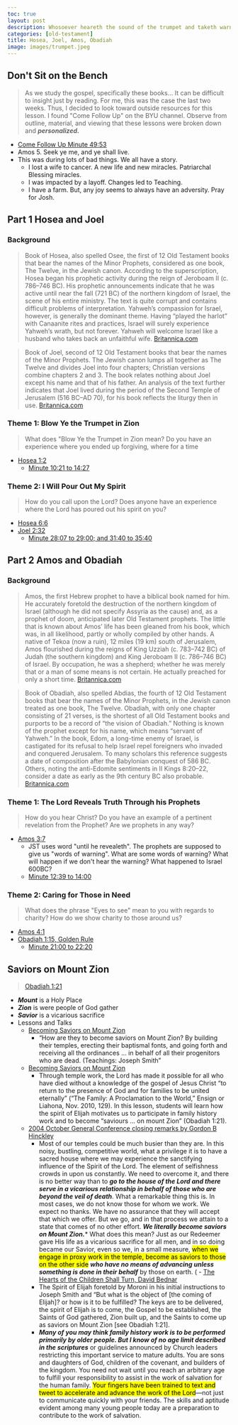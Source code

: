 ```yaml
---
toc: true
layout: post
description: Whosoever heareth the sound of the trumpet and taketh warning shall deliver their soul.
categories: [old-testament]
title: Hosea, Joel, Amos, Obadiah
image: images/trumpet.jpeg
---
```



## Don't Sit on the Bench
> As we study the gospel, specifically these books... It can be difficult to insight just by reading.   For me, this was the case the last two weeks.  Thus, I decided to look toward outside resources for this lesson.  I found "Come Follow Up" on the BYU channel.  Observe from outline, material, and viewing that these lessons were broken down and ***personalized.***
- [Come Follow Up Minute 49:53](https://www.byutv.org/16422ac3-6d09-4933-a0bf-4a9adf5fe2a6/come-follow-up-amos;-obadiah?player-open=true&content-id=16422ac3-6d09-4933-a0bf-4a9adf5fe2a6)
- Amos 5.  Seek ye me, and ye shall live.  
- This was during lots of bad things.  We all have a story.
    - I lost a wife to cancer. A new life and new miracles. Patriarchal Blessing miracles.
    - I was impacted by a layoff.  Changes led to Teaching.
    - I have a farm.  But, any joy seems to always have an adversity. Pray for Josh.

## Part 1 Hosea and Joel

### Background

> Book of Hosea, also spelled Osee, the first of 12 Old Testament books that bear the names of the Minor Prophets, considered as one book, The Twelve, in the Jewish canon. According to the superscription, Hosea began his prophetic activity during the reign of Jeroboam II (c. 786–746 BC). His prophetic announcements indicate that he was active until near the fall (721 BC) of the northern kingdom of Israel, the scene of his entire ministry. The text is quite corrupt and contains difficult problems of interpretation. Yahweh’s compassion for Israel, however, is generally the dominant theme. Having “played the harlot” with Canaanite rites and practices, Israel will surely experience Yahweh’s wrath, but not forever. Yahweh will welcome Israel like a husband who takes back an unfaithful wife. [Britannica.com](https://www.britannica.com/)

> Book of Joel, second of 12 Old Testament books that bear the names of the Minor Prophets. The Jewish canon lumps all together as The Twelve and divides Joel into four chapters; Christian versions combine chapters 2 and 3.  The book relates nothing about Joel except his name and that of his father. An analysis of the text further indicates that Joel lived during the period of the Second Temple of Jerusalem (516 BC–AD 70), for his book reflects the liturgy then in use.  [Britannica.com](https://www.britannica.com/)

### Theme 1: Blow Ye the Trumpet in Zion
> What does "Blow Ye the Trumpet in Zion mean?  Do you have an experience where you ended up forgiving, where for a time
- [Hosea 1:2](https://www.churchofjesuschrist.org/study/scriptures/ot/hosea/1?lang=eng&id=p2#p1)
    - [Minute 10:21 to 14:27](https://www.byutv.org/b6fa43b2-2adb-4a3c-9bac-6d71b6f2bf8b/come-follow-up-hosea-1%E2%80%936;-10%E2%80%9314;-joel?player-open=true&content-id=b6fa43b2-2adb-4a3c-9bac-6d71b6f2bf8b)

### Theme 2: I Will Pour Out My Spirit
> How do you call upon the Lord?  Does anyone have an experience where the Lord has poured out his spirit on you?  
- [Hosea 6:6](https://www.churchofjesuschrist.org/study/scriptures/ot/hosea/6?lang=eng&id=p6#p5)
- [Joel 2:32](https://www.churchofjesuschrist.org/study/scriptures/ot/joel/2?lang=eng&id=p32#p31)
    - [Minute 28:07 to 29:00; and 31:40 to 35:40](https://www.byutv.org/b6fa43b2-2adb-4a3c-9bac-6d71b6f2bf8b/come-follow-up-hosea-1%E2%80%936;-10%E2%80%9314;-joel?player-open=true&content-id=b6fa43b2-2adb-4a3c-9bac-6d71b6f2bf8b)


## Part 2 Amos and Obadiah

### Background

> Amos, the first Hebrew prophet to have a biblical book named for him. He accurately foretold the destruction of the northern kingdom of Israel (although he did not specify Assyria as the cause) and, as a prophet of doom, anticipated later Old Testament prophets.  The little that is known about Amos’ life has been gleaned from his book, which was, in all likelihood, partly or wholly compiled by other hands. A native of Tekoa (now a ruin), 12 miles (19 km) south of Jerusalem, Amos flourished during the reigns of King Uzziah (c. 783–742 BC) of Judah (the southern kingdom) and King Jeroboam II (c. 786–746 BC) of Israel. By occupation, he was a shepherd; whether he was merely that or a man of some means is not certain. He actually preached for only a short time.  [Britannica.com](https://www.britannica.com/)

> Book of Obadiah, also spelled Abdias, the fourth of 12 Old Testament books that bear the names of the Minor Prophets, in the Jewish canon treated as one book, The Twelve. Obadiah, with only one chapter consisting of 21 verses, is the shortest of all Old Testament books and purports to be a record of “the vision of Obadiah.” Nothing is known of the prophet except for his name, which means “servant of Yahweh.”
In the book, Edom, a long-time enemy of Israel, is castigated for its refusal to help Israel repel foreigners who invaded and conquered Jerusalem. To many scholars this reference suggests a date of composition after the Babylonian conquest of 586 BC. Others, noting the anti-Edomite sentiments in II Kings 8:20–22, consider a date as early as the 9th century BC also probable.  [Britannica.com](https://www.britannica.com/)

### Theme 1: The Lord Reveals Truth Through his Prophets
> How do you hear Christ?  Do you have an example of a pertinent revelation from the Prophet?  Are we prophets in any way?
- [Amos 3:7](https://www.churchofjesuschrist.org/study/scriptures/ot/amos/3?lang=eng&id=p7#p6)
    - JST uses word "until he revealeth".  The prophets are supposed to give us "words of warning".  What are some words of warning?  What will happen if we don't hear the warning?  What happened to Israel 600BC?
    - [Minute 12:39 to 14:00](https://www.byutv.org/16422ac3-6d09-4933-a0bf-4a9adf5fe2a6/come-follow-up-amos;-obadiah?player-open=true&content-id=16422ac3-6d09-4933-a0bf-4a9adf5fe2a6)


### Theme 2: Caring for Those in Need
> What does the phrase "Eyes to see" mean to you with regards to charity?  How do we show charity to those around us?
- [Amos 4:1](https://www.churchofjesuschrist.org/study/scriptures/ot/amos/4?lang=eng&id=p1#p1)
- [Obadiah 1:15, Golden Rule](https://www.churchofjesuschrist.org/study/scriptures/ot/obad/1?lang=eng&id=p14#p15)
    - [Minute 21:00 to 22:20](https://www.byutv.org/16422ac3-6d09-4933-a0bf-4a9adf5fe2a6/come-follow-up-amos;-obadiah?player-open=true&content-id=16422ac3-6d09-4933-a0bf-4a9adf5fe2a6)


## Saviors on Mount Zion
> [Obadiah 1:21](https://www.churchofjesuschrist.org/study/scriptures/ot/obad/1?lang=eng&id=p21#p20)
   - ***Mount*** is a Holy Place
   - ***Zion*** is were people of God gather
   - ***Savior*** is a vicarious sacrifice
- Lessons and Talks
    - [Becoming Saviors on Mount Zion](https://www.churchofjesuschrist.org/study/manual/teachings-joseph-smith/chapter-41?lang=eng)
        - “How are they to become saviors on Mount Zion? By building their temples, erecting their baptismal fonts, and going forth and receiving all the ordinances … in behalf of all their progenitors who are dead. (Teachings: Joseph Smith”
    - [Becoming Saviors on Mount Zion](https://www.churchofjesuschrist.org/study/manual/the-eternal-family-teacher-manual/lesson-14-becoming-saviors-on-mount-zion?lang=eng)
        - Through temple work, the Lord has made it possible for all who have died without a knowledge of the gospel of Jesus Christ “to return to the presence of God and for families to be united eternally” (“The Family: A Proclamation to the World,” Ensign or Liahona, Nov. 2010, 129). In this lesson, students will learn how the spirit of Elijah motivates us to participate in family history work and to become “saviours … on mount Zion” (Obadiah 1:21).
    - [2004 October General Conference closing remarks by Gordon B Hinckley](https://www.churchofjesuschrist.org/study/general-conference/2004/10/closing-remarks?lang=eng)
        - Most of our temples could be much busier than they are. In this noisy, bustling, competitive world, what a privilege it is to have a sacred house where we may experience the sanctifying influence of the Spirit of the Lord. The element of selfishness crowds in upon us constantly. We need to overcome it, and there is no better way than to ***go to the house of the Lord and there serve in a vicarious relationship in behalf of those who are beyond the veil of death***. What a remarkable thing this is. In most cases, we do not know those for whom we work. We expect no thanks. We have no assurance that they will accept that which we offer. But we go, and in that process we attain to a state that comes of no other effort. ***We literally become saviors on Mount Zion.**** What does this mean? Just as our Redeemer gave His life as a vicarious sacrifice for all men, and in so doing became our Savior, even so we, in a small measure, <mark>when we engage in proxy work in the temple, become as saviors to those on the other side</mark> ***who have no means of advancing unless something is done in their behalf*** by those on earth.
(    - [The Hearts of the Children Shall Turn, David Bednar](https://www.churchofjesuschrist.org/study/liahona/2011/11/saturday-afternoon-session/the-hearts-of-the-children-shall-turn?lang=eng)
        - The Spirit of Elijah foretold by Moroni in his initial instructions to Joseph Smith and  “But what is the object of [the coming of Elijah]? or how is it to be fulfilled? The keys are to be delivered, the spirit of Elijah is to come, the Gospel to be established, the Saints of God gathered, Zion built up, and the Saints to come up as saviors on Mount Zion [see Obadiah 1:21].  
        - ***Many of you may think family history work is to be performed primarily by older people. But I know of no age limit described in the scriptures*** or guidelines announced by Church leaders restricting this important service to mature adults. You are sons and daughters of God, children of the covenant, and builders of the kingdom. You need not wait until you reach an arbitrary age to fulfill your responsibility to assist in the work of salvation for the human family.  <mark>Your fingers have been trained to text and tweet to accelerate and advance the work of the Lord</mark>—not just to communicate quickly with your friends. The skills and aptitude evident among many young people today are a preparation to contribute to the work of salvation.